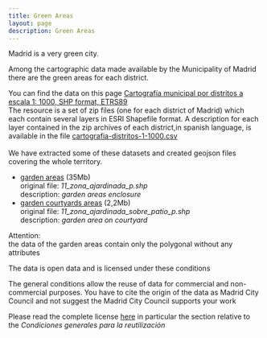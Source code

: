 ```yaml
---
title: Green Areas
layout: page
description: Green Areas
---
```

Madrid is a very green city.

Among the cartographic data made available by the Municipality of Madrid there are the green areas for each district.

You can find the data on this page
[Cartografía municipal por distritos a escala 1: 1000, SHP format, ETRS89](https://datos.madrid.es/portal/site/egob/menuitem.c05c1f754a33a9fbe4b2e4b284f1a5a0/?vgnextoid=a4f36d34fa86c410VgnVCM2000000c205a0aRCRD&vgnextchannel=374512b9ace9f310VgnVCM100000171f5a0aRCRD&vgnextfmt=default)
<br/>
The resource is a set of zip files (one for each district of Madrid) which each contain several layers in ESRI Shapefile format.
A description for each layer contained in the zip archives of each district,in spanish language, is available in the file [cartografia-distritos-1-1000.csv](https://datos.madrid.es/egob/catalogo/213565-0-cartografia-distritos-1-1000.csv)
<br/><br/>
We have extracted some of these datasets and created geojson files covering the whole territory.
* [garden areas](https://challenge.greemta.eu/data/green/garden_areas.zip) (35Mb)<br/>
original file: *11_zona_ajardinada_p.shp*<br/>
description: *garden areas enclosure*
* [garden courtyards areas](https://challenge.greemta.eu/data/green/garden_courtyards_areas.geojson) (2,2Mb)<br/>
original file: *11_zona_ajardinada_sobre_patio_p.shp*<br/>
description: *garden area on courtyard*

Attention:<br/>
the data of the garden areas contain only the polygonal without any attributes


The data is open data and is licensed under these conditions<br/>

The general conditions allow the reuse of data for commercial and non-commercial purposes. You have to cite the origin of the data as Madrid City Council and not suggest the Madrid City Council supports your work

Please read the complete license [here](https://datos.madrid.es/portal/site/egob/menuitem.3efdb29b813ad8241e830cc2a8a409a0/?vgnextoid=108804d4aab90410VgnVCM100000171f5a0aRCRD&vgnextchannel=b4c412b9ace9f310VgnVCM100000171f5a0aRCRD&vgnextfmt=default) in particular the section relative to the *Condiciones generales para la reutilización*

